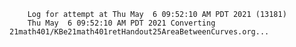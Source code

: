         Log for attempt at Thu May  6 09:52:10 AM PDT 2021 (13181)
        Thu May  6 09:52:10 AM PDT 2021 Converting 21math401/KBe21math401retHandout25AreaBetweenCurves.org...
